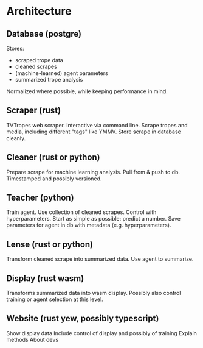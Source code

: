 Architecture
===

Database (postgre)
---

Stores:
- scraped trope data
- cleaned scrapes
- (machine-learned) agent parameters
- summarized trope analysis

Normalized where possible, while keeping performance in mind.

Scraper (rust)
---

TVTropes web scraper.
Interactive via command line.
Scrape tropes and media, including different "tags" like YMMV.
Store scrape in database cleanly.

Cleaner (rust or python)
---

Prepare scrape for machine learning analysis.
Pull from & push to db.
Timestamped and possibly versioned.

Teacher (python)
---

Train agent.
Use collection of cleaned scrapes.
Control with hyperparameters.
Start as simple as possible: predict a number.
Save parameters for agent in db with metadata (e.g. hyperparameters).

Lense (rust or python)
---

Transform cleaned scrape into summarized data.
Use agent to summarize.

Display (rust wasm)
---

Transforms summarized data into wasm display.
Possibly also control training or agent selection at this level.

Website (rust yew, possibly typescript)
---

Show display data
Include control of display and possibly of training
Explain methods
About devs
